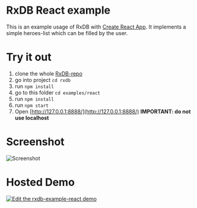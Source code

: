 # RxDB React example
This is an example usage of RxDB with [Create React App](https://github.com/facebookincubator/create-react-app). It implements a simple heroes-list which can be filled by the user.

# Try it out
1. clone the whole [RxDB-repo](https://github.com/pubkey/rxdb)
2. go into project `cd rxdb`
3. run `npm install`
4. go to this folder `cd examples/react`
5. run `npm install`
6. run `npm start`
7. Open [http://127.0.0.1:8888/](http://127.0.0.1:8888/) **IMPORTANT: do not use localhost**


# Screenshot

![Screenshot](docfiles/screenshot.png?raw=true)

# Hosted Demo
[![Edit the rxdb-example-react demo](https://codesandbox.io/static/img/play-codesandbox.svg)](https://codesandbox.io/s/p9xnw75850)
